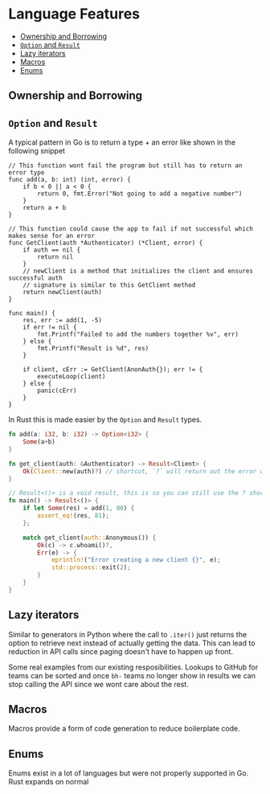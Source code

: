 # Language Features <!-- omit in toc -->

- [Ownership and Borrowing](#ownership-and-borrowing)
- [`Option` and `Result`](#option-and-result)
- [Lazy iterators](#lazy-iterators)
- [Macros](#macros)
- [Enums](#enums)

## Ownership and Borrowing

## `Option` and `Result`

A typical pattern in Go is to return a type + an error like shown in the following snippet

```golang
// This function wont fail the program but still has to return an error type
func add(a, b: int) (int, error) {
    if b < 0 || a < 0 {
        return 0, fmt.Error("Not going to add a negative number")
    }
    return a + b
}

// This function could cause the app to fail if not successful which makes sense for an error
func GetClient(auth *Authenticator) (*Client, error) {
    if auth == nil {
        return nil
    }
    // newClient is a method that initializes the client and ensures successful auth
    // signature is similar to this GetClient method
    return newClient(auth)
}

func main() {
    res, err := add(1, -5)
    if err != nil {
        fmt.Printf("Failed to add the numbers together %v", err)
    } else {
        fmt.Printf("Result is %d", res)
    }

    if client, cErr := GetClient(AnonAuth{}); err != {
        executeLoop(client)
    } else {
        panic(cErr)
    }
}
```

In Rust this is made easier by the `Option` and `Result` types.

```rust
fn add(a: i32, b: i32) -> Option<i32> {
    Some(a+b)
}

fn get_client(auth: &Authenticator) -> Result<Client> {
    Ok(Client::new(auth)?) // shortcut, `?` will return out the error when the function returns a Result
}

// Result<()> is a void result, this is so you can still use the ? shortcut in main
fn main() -> Result<()> {
    if let Some(res) = add(1, 80) {
        assert_eq!(res, 81);
    };

    match get_client(auth::Anonymous()) {
        Ok(c) -> c.whoami()?,
        Err(e) -> {
            eprintln!("Error creating a new client {}", e);
            std::process::exit(2);
        }
    }
}
```

## Lazy iterators

Similar to generators in Python where the call to `.iter()` just returns the option to retrieve next instead of actually getting the data.
This can lead to reduction in API calls since paging doesn't have to happen up front.

Some real examples from our existing resposibilities.
Lookups to GitHub for teams can be sorted and once `bh-` teams no longer show in results we can stop calling the API since we wont care about the rest.

## Macros

Macros provide a form of code generation to reduce boilerplate code.

## Enums

Enums exist in a lot of languages but were not properly supported in Go. Rust expands on normal
